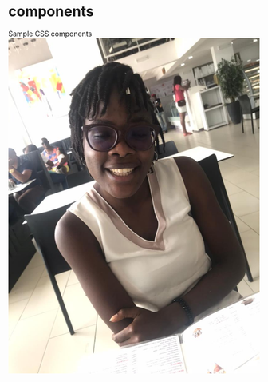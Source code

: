 # components
Sample CSS components 
![alt text](https://raw.githubusercontent.com/Samanthaanjei/components/main/samsam.jpeg)
